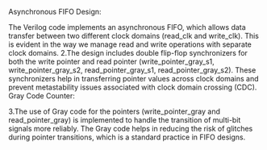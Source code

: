 Asynchronous FIFO Design:

The Verilog code implements an asynchronous FIFO, which allows data transfer between two different clock domains (read_clk and write_clk). This is evident in the way we manage read and write operations with separate clock domains.
2.The design includes double flip-flop synchronizers for both the write pointer and read pointer (write_pointer_gray_s1, write_pointer_gray_s2, read_pointer_gray_s1, read_pointer_gray_s2). These synchronizers help in transferring pointer values across clock domains and prevent metastability issues associated with clock domain crossing (CDC). Gray Code Counter:

3.The use of Gray code for the pointers (write_pointer_gray and read_pointer_gray) is implemented to handle the transition of multi-bit signals more reliably. The Gray code helps in reducing the risk of glitches during pointer transitions, which is a standard practice in FIFO designs.
